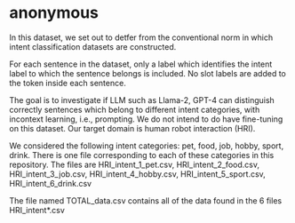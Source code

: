 # anonymous
In this dataset, we set out to detfer from the conventional norm in which intent classification datasets are constructed.

For each sentence in the dataset, only a label which identifies the intent label to which the sentence belongs is included.
No slot labels are added to the token inside each sentence.

The goal is to investigate if LLM such as Llama-2, GPT-4 can distinguish correctly sentences which belong to different intent categories, with incontext learning, i.e., prompting. We do not intend to do have fine-tuning on this dataset.
Our target domain is human robot interaction (HRI).

We considered the following intent categories: pet, food, job, hobby, sport, drink. There is one file corresponding to each of these categories in this repository. The files are HRI_intent_1_pet.csv, HRI_intent_2_food.csv, HRI_intent_3_job.csv, HRI_intent_4_hobby.csv, HRI_intent_5_sport.csv, HRI_intent_6_drink.csv

The file named TOTAL_data.csv contains all of the data found in the 6 files HRI_intent*.csv
